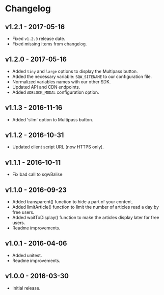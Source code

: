 # Changelog

## v1.2.1 - 2017-05-16

* Fixed `v1.2.0` release date.
* Fixed missing items from changelog.

## v1.2.0 - 2017-05-16

* Added `tiny` and `large` options to display the Multipass button.
* Added the necessary variable: `SQW_SITENAME` to our configuration file.
* Normalized variables names with our other SDK.
* Updated API and CDN endpoints.
* Added `ADBLOCK_MODAL` configuration option.

## v1.1.3 - 2016-11-16

* Added 'slim' option to Multipass button.

## v1.1.2 - 2016-10-31

* Updated client script URL (now HTTPS only).

## v1.1.1 - 2016-10-11

* Fix bad call to sqwBalise

## v1.1.0 - 2016-09-23

* Added transparent() function to hide a part of your content.
* Added limitArticle() function to limit the number of articles read a day by free users.
* Added waitToDisplay() function to make the articles display later for free users.
* Readme improvements.

## v1.0.1 - 2016-04-06

* Added unitest.
* Readme improvements.

## v1.0.0 - 2016-03-30

* Initial release.
